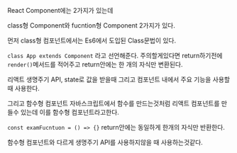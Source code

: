 React Component에는 2가지가 있는데

class형 Component와
fucntion형 Component 2가지가 있다.

먼저 class형 컴포넌트에서는
Es6에서 도입된 Class문법이 있다.

`class App extends Component` 라고 선언해준다. 주의할게있다면 return하기전에 `render()`메서드를 적어주고 return안에는 한 개의 자식만 변환된다.

리액트 생명주기 API, state로 값을 받을때 그리고 컴포넌트 내에서 주요 기능을 사용할때 사용한다.

그리고 함수형 컴포넌트
자바스크립트에서 함수를 만드는것처럼 리액트 컴포넌트를 만들수 있는데 이를 함수형 컴포넌트라고한다.

`const examFucntuon = () => {}` return안에는 동일하게 한개의 자식만 반환한다.

함수형 컴포넌트와 다르게 생명주기 API를 사용하지않을 때 사용하는것같다.
